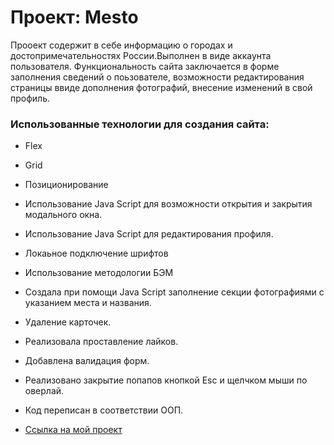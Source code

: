 # Проект: Mesto

Прооект содержит в себе информацию о городах и достопримечательностях России.Выполнен в виде аккаунта пользователя. Функциональность сайта заключается в форме заполнения сведений о поьзователе, возможности редактирования страницы ввиде дополнения фотографий, внесение изменений в свой профиль.

### Использованные технологии для создания сайта:
* Flex
* Grid
* Позиционирование
* Использование Java Script для возможности открытия и закрытия модального окна.
* Использование Java Script для редактирования профиля.
* Локаьное подключение шрифтов
* Использование методологии БЭМ
* Создала при помощи  Java Script заполнение секции фотографиями с указанием места и  названия.
* Удаление карточек.
* Реализовала проставление лайков.
* Добавлена валидация форм.
* Реализовано закрытие попапов кнопкой Esc и щелчком мыши по оверлай.
* Код переписан в соответствии ООП.




* [Ссылка на мой проект]( https://marina-iwtar.github.io/mesto/index.html)
